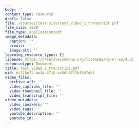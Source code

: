 ```yaml
---
body: ''
content_type: resource
draft: false
file: /courses/test-site/test_video_2_transcript.pdf
file_size: 3028
file_type: application/pdf
image_metadata:
  caption: ''
  credit: ''
  image-alt: ''
learning_resource_types: []
license: https://creativecommons.org/licenses/by-nc-sa/4.0/
resourcetype: Document
title: test_video_2_transcript.pdf
uid: dc778ef5-ae3a-4719-ac8d-07f2bf907eb1
video_files:
  archive_url: ''
  video_captions_file: ''
  video_thumbnail_file: ''
  video_transcript_file: ''
video_metadata:
  video_speakers: ''
  video_tags: ''
  youtube_description: ''
  youtube_id: ''
---
```

